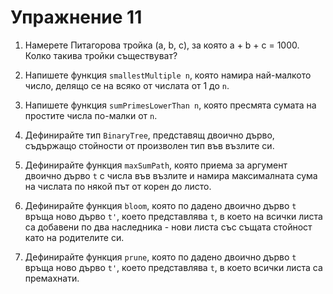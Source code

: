 Упражнение 11
=============

1. Намерете Питагорова тройка (a, b, c), за която a + b + c = 1000. Колко такива
тройки съществуват?

2. Напишете функция `smallestMultiple n`, която намира най-малкото число, делящо
се на всяко от числата от 1 до `n`.

3. Напишете функция `sumPrimesLowerThan n`, която пресмята сумата на простите
числа по-малки от `n`.

4. Дефинирайте тип `BinaryTree`, представящ двоично дърво, съдържащо стойности
от произволен тип във възлите си.

5. Дефинирайте функция `maxSumPath`, която приема за аргумент двоично дърво `t`
с числа във възлите и намира максималната сума на числата по някой път от корен
до листо.

6. Дефинирайте функция `bloom`, която по дадено двоично дърво `t` връща ново
дърво `t'`, което представлява `t`, в което на всички листа са добавени по два
наследника - нови листа със същата стойност като на родителите си.

7. Дефинирайте функция `prune`, която по дадено двоично дърво `t` връща ново
дърво `t'`, което представлява `t`, в което всички листа са премахнати.
